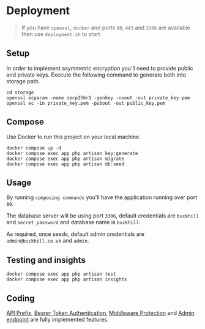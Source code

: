 # Deployment

> If you have `openssl`, `docker` and ports `80`, `443` and `3306` are available then use `deployment.sh` to start.

## Setup

In order to implement asymmetric encryption you'll need to provide public and private keys. Execute the following command to generate both into storage path.

```shell
cd storage
openssl ecparam -name secp256r1 -genkey -noout -out private_key.pem
openssl ec -in private_key.pem -pubout -out public_key.pem
```

## Compose

Use Docker to run this project on your local machine.

```
docker compose up -d
docker compose exec app php artisan key:generate
docker compose exec app php artisan migrate
docker compose exec app php artisan db:seed
```

## Usage

By running `composing commands` you'll have the application running over port `80`.

The database server will be using port `3306`, default credentials are `buckhill` and `secret_password` and database name is `buckhill`.

As required, once seeds, default admin credentials are `admin@buckhill.co.uk` and `admin`.

## Testing and insights

```
docker compose exec app php artisan test
docker compose exec app php artisan insights
```

## Coding

[API Prefix](https://github.com/SpiritSaint/backend_test/issues/5), [Bearer Token Authentication](https://github.com/SpiritSaint/backend_test/issues/6), [Middleware Protection](https://github.com/SpiritSaint/backend_test/issues/7) and [Admin endpoint](https://github.com/SpiritSaint/backend_test/issues/8) are fully implemented features. 
